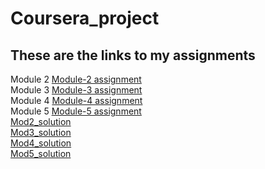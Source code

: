 # Coursera_project
## These are the links to my assignments
<div>
Module 2 
<a href="module2-solution/index.html">Module-2 assignment</a>
</div>
<div>Module 3 
<a href="module3-solution/index.html">Module-3 assignment</a><br></div>
<div>Module 4
<a href="module4-solution/index.html">Module-4 assignment</a><br></div>
<div>Module 5
<a href="module5-solution/index.html">Module-5 assignment</a><br></div>
<a href="https://srikartv.github.io/coursera_project/module2-solution/index.html">Mod2_solution</a><br>
<a href="https://srikartv.github.io/coursera_project/module3-solution/index.html">Mod3_solution</a><br>
<a href="https://srikartv.github.io/coursera_project/module4-solution/index.html">Mod4_solution</a><br>
<a href="https://srikartv.github.io/coursera_project/module5-solution/index.html">Mod5_solution</a><br>
